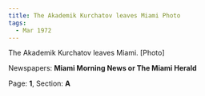 ```yaml
---  
title: The Akademik Kurchatov leaves Miami Photo  
tags:  
  - Mar 1972  
---  
```

  
The Akademik Kurchatov leaves Miami. [Photo]  
  
Newspapers: **Miami Morning News or The Miami Herald**  
  
Page: **1**, Section: **A** 
